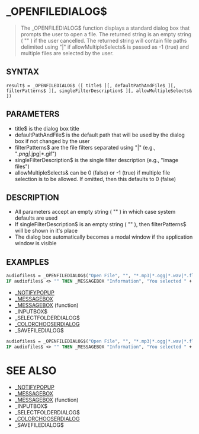 # _OPENFILEDIALOG$
> The _OPENFILEDIALOG$ function displays a standard dialog box that prompts the user to open a file. The returned string is an empty string ( "" ) if the user cancelled. The returned string will contain file paths delimited using "|" if allowMultipleSelects& is passed as -1 (true) and multiple files are selected by the user.

## SYNTAX
`result$ = _OPENFILEDIALOG$ ([ title$ ][, defaultPathAndFile$ ][, filterPatterns$ ][, singleFilterDescription$ ][, allowMultipleSelects& ])`

## PARAMETERS
* title$ is the dialog box title
* defaultPathAndFile$ is the default path that will be used by the dialog box if not changed by the user
* filterPatterns$ are the file filters separated using "|" (e.g., "*.png|*.jpg|*.gif")
* singleFilterDescription$ is the single filter description (e.g., "Image files")
* allowMultipleSelects& can be 0 (false) or -1 (true) if multiple file selection is to be allowed. If omitted, then this defaults to 0 (false)


## DESCRIPTION
* All parameters accept an empty string ( "" ) in which case system defaults are used
* If singleFilterDescription$ is an empty string ( "" ), then filterPatterns$ will be shown in it's place
* The dialog box automatically becomes a modal window if the application window is visible


## EXAMPLES

```vb
audiofiles$ = _OPENFILEDIALOG$("Open File", "", "*.mp3|*.ogg|*.wav|*.flac", "Audio files", -1)
IF audiofiles$ <> "" THEN _MESSAGEBOX "Information", "You selected " + audiofiles$
```

* [_NOTIFYPOPUP](_NOTIFYPOPUP.md)
* [_MESSAGEBOX](_MESSAGEBOX.md)
* [_MESSAGEBOX](_MESSAGEBOX.md) (function)
* _INPUTBOX$
* _SELECTFOLDERDIALOG$
* [_COLORCHOOSERDIALOG](_COLORCHOOSERDIALOG.md)
* _SAVEFILEDIALOG$

```vb
audiofiles$ = _OPENFILEDIALOG$("Open File", "", "*.mp3|*.ogg|*.wav|*.flac", "Audio files", -1)
IF audiofiles$ <> "" THEN _MESSAGEBOX "Information", "You selected " + audiofiles$
```



# SEE ALSO
* [_NOTIFYPOPUP](_NOTIFYPOPUP.md)
* [_MESSAGEBOX](_MESSAGEBOX.md)
* [_MESSAGEBOX](_MESSAGEBOX.md) (function)
* _INPUTBOX$
* _SELECTFOLDERDIALOG$
* [_COLORCHOOSERDIALOG](_COLORCHOOSERDIALOG.md)
* _SAVEFILEDIALOG$

